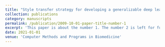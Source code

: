 ```yaml
---
title: "Style transfer strategy for developing a generalizable deep learning application in digital pathology"
collection: publications
category: manuscripts
permalink: /publication/2009-10-01-paper-title-number-1
excerpt: 'This paper is about the number 1. The number 2 is left for future work.'
date: 2021-01-01
venue: 'Computer Methods and Programs in Biomedicine'
---
```


